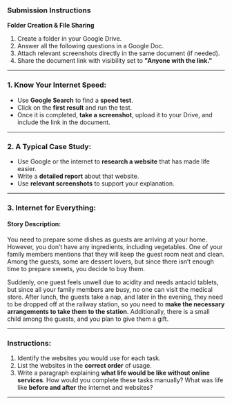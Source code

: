 ### **Submission Instructions**  
**Folder Creation & File Sharing**  

1. Create a folder in your Google Drive.  
2. Answer all the following questions in a Google Doc.  
3. Attach relevant screenshots directly in the same document (if needed).  
4. Share the document link with visibility set to **"Anyone with the link."**  

---

### **1. Know Your Internet Speed:**  
- Use **Google Search** to find a **speed test**.  
- Click on the **first result** and run the test.  
- Once it is completed, **take a screenshot**, upload it to your Drive, and include the link in the document.  

---

### **2. A Typical Case Study:**  
- Use Google or the internet to **research a website** that has made life easier.  
- Write a **detailed report** about that website.  
- Use **relevant screenshots** to support your explanation.

---

### **3. Internet for Everything:**  

#### **Story Description:**  
You need to prepare some dishes as guests are arriving at your home. However, you don’t have any ingredients, including vegetables. One of your family members mentions that they will keep the guest room neat and clean. Among the guests, some are dessert lovers, but since there isn’t enough time to prepare sweets, you decide to buy them.  

Suddenly, one guest feels unwell due to acidity and needs antacid tablets, but since all your family members are busy, no one can visit the medical store. After lunch, the guests take a nap, and later in the evening, they need to be dropped off at the railway station, so you need to **make the necessary arrangements to take them to the station**. Additionally, there is a small child among the guests, and you plan to give them a gift.

---

### **Instructions:**  
1. Identify the websites you would use for each task.  
2. List the websites in the **correct order** of usage.  
3. Write a paragraph explaining **what life would be like without online services**. How would you complete these tasks manually? What was life like **before and after** the internet and websites?

---
